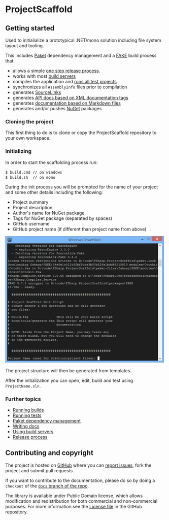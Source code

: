 # ProjectScaffold

## Getting started

Used to initialialize a prototypical .NET/mono solution including file system layout and tooling.

This includes [Paket](paket-package-management.html) dependency management and a [FAKE](fake-build.html) build process that: 

* allows a simple [one step release process](release-process.html). 
* works with most [build servers](build-servers.html) 
* compiles the application and [runs all test projects](running-tests.html)
* synchronizes all ``AssemblyInfo`` files prior to compilation
* generates [SourceLinks](https://github.com/ctaggart/SourceLink)
* generates [API docs based on XML documentation tags](writing-docs.html#API-docs)
* generates [documentation based on Markdown files](writing-docs.html#Markdown-files)
* generates and/or pushes [NuGet](http://www.nuget.org) packages

### Cloning the project

This first thing to do is to clone or copy the ProjectScaffold repository to your own workspace.

### Initializing

In order to start the scaffolding process run:

    $ build.cmd // on windows
    $ build.sh  // on mono

During the init process you will be prompted for the name of your project and some other details including the following:

* Project summary
* Project description
* Author's name for NuGet package
* Tags for NuGet package (separated by spaces)
* GitHub username
* GitHub project name (if different than project name from above)

![alt text](img/init-script.png "Init script asking for project details")

The project structure will then be generated from templates.

After the initialization you can open, edit, build and test using ``ProjectName.sln``.
 
### Further topics

* [Running builds](fake-build.html)
* [Running tests](running-tests.html)
* [Paket dependency management](paket-package-management.html)
* [Writing docs](writing-docs.html)
* [Using build servers](build-servers.html)
* [Release process](release-process.html)

## Contributing and copyright

The project is hosted on [GitHub][gh] where you can [report issues][issues], fork the project and submit pull requests.

If you want to contribute to the documentation, please do so by doing a ``checkout`` of the [``docs`` branch of the repo](https://github.com/fsprojects/ProjectScaffold/tree/docs).

The library is available under Public Domain license, which allows modification and
redistribution for both commercial and non-commercial purposes. For more information see the
[License file][license] in the GitHub repository.

  [content]: https://github.com/fsprojects/FSharp.ProjectScaffold/tree/master/docs/content
  [gh]: https://github.com/fsprojects/FSharp.ProjectScaffold
  [issues]: https://github.com/fsprojects/FSharp.ProjectScaffold/issues
  [license]: https://github.com/fsprojects/FSharp.ProjectScaffold/blob/master/LICENSE.txt
